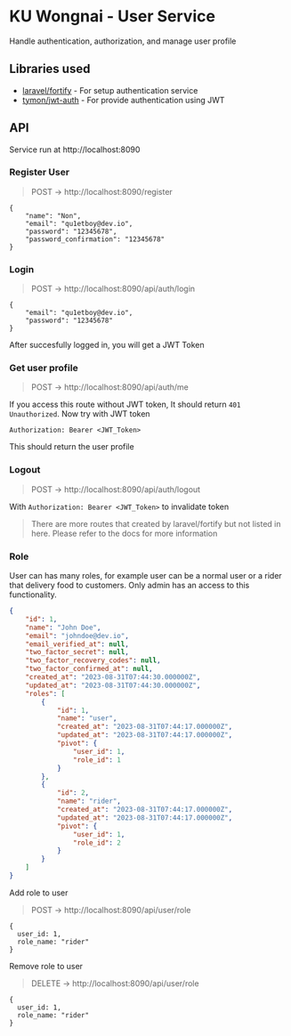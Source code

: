 # KU Wongnai - User Service

Handle authentication, authorization, and manage user profile

## Libraries used

-   [laravel/fortify](https://laravel.com/docs/10.x/fortify) - For setup authentication service
-   [tymon/jwt-auth](https://github.com/tymondesigns/jwt-auth) - For provide authentication using JWT

## API

Service run at http://localhost:8090

### Register User

> POST -> http://localhost:8090/register

```
{
    "name": "Non",
    "email": "qu1etboy@dev.io",
    "password": "12345678",
    "password_confirmation": "12345678"
}
```

### Login

> POST -> http://localhost:8090/api/auth/login

```
{
    "email": "qu1etboy@dev.io",
    "password": "12345678"
}
```

After succesfully logged in, you will get a JWT Token

### Get user profile

> POST -> http://localhost:8090/api/auth/me

If you access this route without JWT token, It should return `401 Unauthorized`. Now try with JWT token

```
Authorization: Bearer <JWT_Token>
```

This should return the user profile

### Logout

> POST -> http://localhost:8090/api/auth/logout

With `Authorization: Bearer <JWT_Token>` to invalidate token

> There are more routes that created by laravel/fortify but not listed in here. Please refer to the docs for more information

### Role

User can has many roles, for example user can be a normal user or a rider that delivery food to customers. Only admin has an access to this functionality.

```json
{
    "id": 1,
    "name": "John Doe",
    "email": "johndoe@dev.io",
    "email_verified_at": null,
    "two_factor_secret": null,
    "two_factor_recovery_codes": null,
    "two_factor_confirmed_at": null,
    "created_at": "2023-08-31T07:44:30.000000Z",
    "updated_at": "2023-08-31T07:44:30.000000Z",
    "roles": [
        {
            "id": 1,
            "name": "user",
            "created_at": "2023-08-31T07:44:17.000000Z",
            "updated_at": "2023-08-31T07:44:17.000000Z",
            "pivot": {
                "user_id": 1,
                "role_id": 1
            }
        },
        {
            "id": 2,
            "name": "rider",
            "created_at": "2023-08-31T07:44:17.000000Z",
            "updated_at": "2023-08-31T07:44:17.000000Z",
            "pivot": {
                "user_id": 1,
                "role_id": 2
            }
        }
    ]
}
```

Add role to user

> POST -> http://localhost:8090/api/user/role

```
{
  user_id: 1,
  role_name: "rider"
}
```

Remove role to user

> DELETE -> http://localhost:8090/api/user/role

```
{
  user_id: 1,
  role_name: "rider"
}
```
